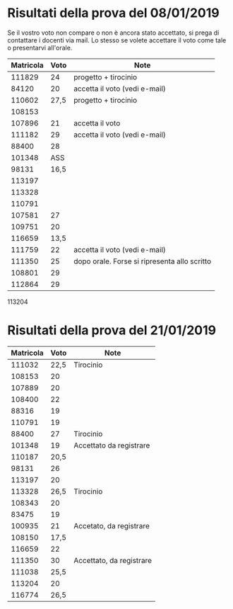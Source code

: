 # Risultati della prova del 08/01/2019

Se il vostro voto non compare o non è ancora stato accettato, si prega di contattare i docenti via mail.
Lo stesso se volete accettare il voto come tale o presentarvi all'orale.

Matricola | Voto | Note
----------|------|-----
111829 |	24	|	progetto + tirocinio
84120	| 20	| accetta il voto (vedi e-mail)
110602|	27,5|		progetto + tirocinio
108153|	|
107896|	21	|accetta il voto
111182|	29	|accetta il voto (vedi e-mail)
88400	| 28	|	
101348|	ASS	|	
98131	|16,5	|	
113197|			
113328|			
110791|
107581|	27	|
109751|	20	|
116659|13,5	|	
111759|	22	|accetta il voto (vedi e-mail)
111350|	25	|dopo orale. Forse si ripresenta allo scritto
108801|	29	|
112864|	29	|
113204			


# Risultati della prova del 21/01/2019

Matricola | Voto | Note
----------|------|-----
111032|	22,5	|	Tirocinio
108153|	20|		
107889|	20|		
108400|	22|		
88316	|19|		
110791|	19|		
88400	|27	|	Tirocinio
101348|	19| Accettato	da registrare
110187|	20,5|		
98131|	26|		
113197|	20|		
113328|	26,5|		Tirocinio
108343|	20	|	
83475|	19|		
100935|	21|	Accetato, da registrare
108150|	17,5|		
116659|	22|		
111350|	30|	Accettato, da registrare
111038|	25,5|		
113204|	20	|		
116774|	26,5|		
